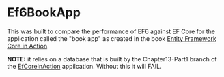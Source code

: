 # Ef6BookApp

This was built to compare the performance of EF6 against EF Core for the 
application called the "book app" as created in the book 
[Entity Framework Core in Action](http://bit.ly/2m8KRAZ).

**NOTE:** it relies on a database that is built by the Chapter13-Part1 branch of the
[EfCoreInAction](https://github.com/JonPSmith/EfCoreInAction) appilcation.
Without this it will FAIL.